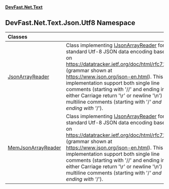 #### [DevFast.Net.Text](index.md 'index')

## DevFast.Net.Text.Json.Utf8 Namespace

| Classes | |
| :--- | :--- |
| [JsonArrayReader](DevFast.Net.Text.Json.Utf8.JsonArrayReader.md 'DevFast.Net.Text.Json.Utf8.JsonArrayReader') | Class implementing [IJsonArrayReader](DevFast.Net.Text.Json.IJsonArrayReader.md 'DevFast.Net.Text.Json.IJsonArrayReader') for standard Utf-8 JSON data encoding based on https://datatracker.ietf.org/doc/html/rfc7159 (grammar shown at https://www.json.org/json-en.html).   This implementation support both single line comments (starting with '//' and ending in either Carriage return '\r' or newline '\n') and multiline comments (starting with '/*' and ending with '*/'). |
| [MemJsonArrayReader](DevFast.Net.Text.Json.Utf8.MemJsonArrayReader.md 'DevFast.Net.Text.Json.Utf8.MemJsonArrayReader') | Class implementing [IJsonArrayReader](DevFast.Net.Text.Json.IJsonArrayReader.md 'DevFast.Net.Text.Json.IJsonArrayReader') for standard Utf-8 JSON data encoding based on https://datatracker.ietf.org/doc/html/rfc7159 (grammar shown at https://www.json.org/json-en.html).   This implementation support both single line comments (starting with '//' and ending in either Carriage return '\r' or newline '\n') and multiline comments (starting with '/*' and ending with '*/'). |
